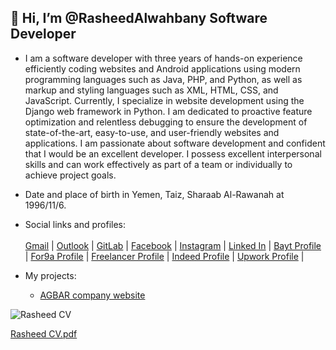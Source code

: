 ## 👋 Hi, I’m @RasheedAlwahbany Software Developer

- I am a software developer with three years of hands-on experience efficiently coding websites and Android applications using modern programming languages such as Java, PHP, and Python, as well as markup and styling languages such as XML, HTML, CSS, and JavaScript.
Currently, I specialize in website development using the Django web framework in Python. I am dedicated to proactive feature optimization and relentless debugging to ensure the development of state-of-the-art, easy-to-use, and user-friendly websites and applications.
I am passionate about software development and confident that I would be an excellent developer. I possess excellent interpersonal skills and can work effectively as part of a team or individually to achieve project goals.

- Date and place of birth in Yemen, Taiz, Sharaab Al-Rawanah at 1996/11/6.
- Social links and profiles:<br/><br/>
    <a href="mailto:rasheedalwahbany@gmail.com">Gmail</a> | 
    <a href="mailto:rasheed.alwahbany@outlook.com">Outlook</a> | 
    <a href="https://gitlab.com/RasheedAlwahbany/">GitLab</a> | 
    <a href="https://www.facebook.com/rasheedalwahbany/">Facebook</a> | 
    <a href="https://www.instagram.com/rasheedalwahbany/">Instagram</a> | 
    <a href="https://www.linkedin.com/in/rasheedalwahbany/" >Linked In</a> | 
    <a href="https://people.bayt.com/rasheedalwahbany/" >Bayt Profile</a> | 
    <a href="https://www.for9a.com/user/profile" >For9a Profile</a> | 
    <a href="https://www.freelancer.com/u/RasheedAlwahbany" >Freelancer Profile</a> | 
    <a href="https://profile.indeed.com/?hl=en_US&co=US&from=gnav-homepage" >Indeed Profile</a> | 
    <a href="https://www.upwork.com/freelancers/~0187655cc0a7b86d39" >Upwork Profile</a> | 

- My projects: 
   - <a href="https://www.agbartec.com/">AGBAR company website</a> 

![Rasheed CV](https://user-images.githubusercontent.com/72201824/224572534-52fdf9b6-f01a-413f-8118-241bce79402b.png)




[Rasheed CV.pdf](https://github.com/RasheedAlwahbany/RasheedAlwahbany/files/10952053/Rasheed.CV.pdf)

<!---
RasheedAlwahbany/RasheedAlwahbany is a ✨ special ✨ repository because its `README.md` (this file) appears on your GitHub profile.
You can click the Preview link to take a look at your changes.
--->
